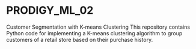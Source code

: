 # PRODIGY_ML_02
Customer Segmentation with K-means Clustering
This repository contains Python code for implementing a K-means clustering algorithm to group customers of a retail store based on their purchase history.
